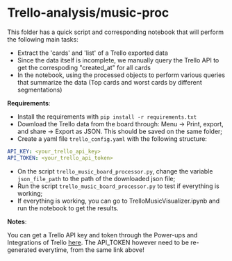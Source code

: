 # Trello-analysis/music-proc

This folder has a quick script and corresponding notebook that will perform the following main tasks:
- Extract the 'cards' and 'list' of a Trello exported data
- Since the data itself is incomplete, we manually query the Trello API to get the correspoding "created_at" for all cards
- In the notebook, using the processed objects to perform various queries that summarize the data (Top cards and worst cards by different segmentations)



**Requirements**:

- Install the requirements with `pip install -r requirements.txt`
- Download the Trello data from the board through: Menu -> Print, export, and share -> Export as JSON. This should be saved on the same folder;
- Create a yaml file `trello_config.yaml` with the following structure:
```yaml
API_KEY: <your_trello_api_key>
API_TOKEN: <your_trello_api_token>
```
- On the script `trello_music_board_processor.py`, change the variable `json_file_path` to the path of the downloaded json file;
- Run the script `trello_music_board_processor.py` to test if everything is working;
- If everything is working, you can go to TrelloMusicVisualizer.ipynb and run the notebook to get the results.

**Notes**:


You can get a Trello API key and token through the Power-ups and Integrations of Trello [here](https://trello.com/power-ups/admin).
The API_TOKEN however need to be re-generated everytime, from the same link above!